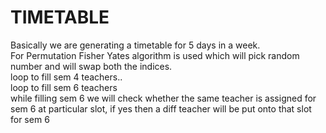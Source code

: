 # TIMETABLE
Basically we are generating a timetable for 5 days in a week.
<br>
For Permutation Fisher Yates algorithm is used which will pick random number and will swap both the indices.
<br>
loop to fill sem 4 teachers..
<br>
loop to fill sem 6 teachers 
<br>
while filling sem 6 we will check whether the same teacher is assigned for sem 6 at particular slot, if yes then a diff teacher will be put onto that slot for sem 6
